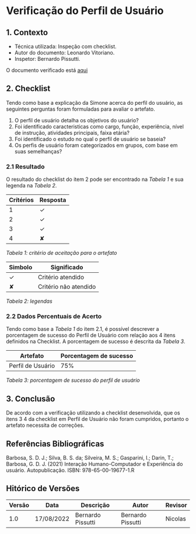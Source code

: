 # Verificação do Perfil de Usuário

## 1. Contexto

- Técnica utilizada: Inspeção com checklist.
- Autor do documento: Leonardo Vitoriano.
- Inspetor: Bernardo Pissutti.

O documento verificado está <a href="https://requisitos-de-software.github.io/2022.1-Notion/#/elicitacao/personas?id=perfil-de-usu%c3%a1rio">aqui</a>

## 2. Checklist

Tendo como base a explicação da Simone acerca do perfil do usuário, as seguintes perguntas foram formuladas para avaliar o artefato.

1. O perfil de usuário detalha os objetivos do usuário?
2. Foi identificado caracteristicas como cargo, função, experiência, nível de instrução, atividades principais, faixa etária?
3. Foi identificado o estudo no qual o perfil de usuário se baseia?
4. Os perfis de usuário foram categorizados em grupos, com base em suas semelhanças?

### 2.1 Resultado

O resultado do checklist do item 2 pode ser encontrado na _Tabela 1_ e sua legenda na _Tabela 2_.

| Crítérios | Resposta |
|-----------|----------|
| 1         | ✓        |
| 2         | ✓        |
| 3         | ✓        |
| 4         | ✘        |

_Tabela 1: critério de aceitação para o artefato_

| Simbolo | Significado           |
| ------- | --------------------- |
| ✓       | Critério atendido     |
| ✘       | Critério não atendido |

_Tabela 2: legendas_

### 2.2 Dados Percentuais de Acerto

Tendo como base a _Tabela 1_ do item 2.1, é possível descrever a porcentagem de sucesso do Perfil de Usuário com
relação aos 4 itens definidos na Checklist. A porcentagem de sucesso é descrita da _Tabela 3_.

| Artefato          | Porcentagem de sucesso |
|-------------------|------------------------|
| Perfil de Usuário | 75%                    |

_Tabela 3: porcentagem de sucesso do perfil de usuário_

## 3. Conclusão

De acordo com a verificação utilizando a checklist desenvolvida, que os itens 3 4 da checklist em Perfil de Usuário
não foram cumpridos, portanto o artefato necessita de correções.

## Referências Bibliográficas

Barbosa, S. D. J.; Silva, B. S. da; Silveira, M. S.; Gasparini, I.; Darin, T.; Barbosa, G. D. J. (2021) Interação Humano-Computador
e Experiência do usuário. Autopublicação. ISBN: 978-65-00-19677-1.R

## Hitórico de Versões

| Versão | Data       | Descrição         | Autor             | Revisor |
| ------ |------------|-------------------|-------------------|---------|
| 1.0    | 17/08/2022 | Bernardo Pissutti | Bernardo Pissutti | Nicolas |
